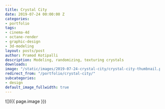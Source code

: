 ```yaml
---
title: Crystal City
date: 2019-07-24 00:00:00 Z
categories:
- portfolio
tags:
- cinema-4d
- octane-render
- graphic-design
- 3d-modeling
layout: posts/post
author: Pramod Kotipalli
description: Modeling, randomizing, texturing crystals
downloads: 
image: "/static/images/2019-07-24-crystal-city/crystal-city-thumbnail.png"
redirect_from: "/portfolio/crystal-city/"
subcategories:
- design
default_image_fullwidth: true
---
```


![]({{ page.image }})

